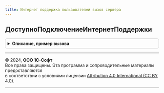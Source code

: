 ```yaml
---
title: Интернет поддержка пользователей вызов сервера
---
```



## ДоступноПодключениеИнтернетПоддержки
<details style="margin: 1em 0; padding: 0.5em; border: 1px solid #ccc; border-radius: 6px;">

<summary style="font-weight: bold; cursor: pointer;">Описание, пример вызова</summary>

```bsl

// Определяет, доступно ли текущему пользователю выполнение подключения
// Интернет-поддержки: авторизация/регистрация пользователя, регистрация
// программного продукта в соответствии с текущим режимом работы
// и правами пользователя.
//
// Возвращаемое значение:
//  Булево - Истина - подключение Интернет-поддержки доступно,
//           Ложь - в противном случае.
//
Функция ДоступноПодключениеИнтернетПоддержки() Экспорт
```

Пример вызова
```bsl
Результат = ИнтернетПоддержкаПользователейВызовСервера.ДоступноПодключениеИнтернетПоддержки() 
```
</details>

---

© 2024, **ООО 1С-Софт**  
Все права защищены. Эта программа и сопроводительные материалы предоставляются  
в соответствии с условиями лицензии [Attribution 4.0 International (CC BY 4.0)](https://creativecommons.org/licenses/by/4.0/legalcode).

---
